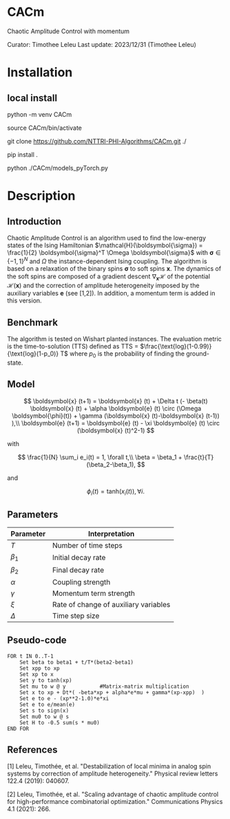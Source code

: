 # CACm
Chaotic Amplitude Control with momentum

Curator: Timothee Leleu
Last update: 2023/12/31 (Timothee Leleu)

# Installation

## local install

python -m venv CACm

source CACm/bin/activate

git clone https://github.com/NTTRI-PHI-Algorithms/CACm.git ./

pip install .

python ./CACm/models_pyTorch.py


# Description

## Introduction

Chaotic Amplitude Control is an algorithm used to find the low-energy states of the Ising Hamiltonian $\mathcal{H}(\boldsymbol{\sigma}) = \frac{1}{2} \boldsymbol{\sigma}^T \Omega \boldsymbol{\sigma}$ with $\boldsymbol{\sigma} \in \{-1,1\}^N$ and $\Omega$ the instance-dependent Ising coupling. The algorithm is based on a relaxation of the binary spins $\boldsymbol{\sigma}$ to soft spins $\boldsymbol{x}$. The dynamics of the soft spins are composed of a gradient descent $\nabla_{\boldsymbol{x}} \mathcal{H}$ of the potential $\mathcal{H}(\boldsymbol{x})$ and the correction of amplitude heterogeneity imposed by the auxiliary variables $\boldsymbol{e}$ (see [1,2]). In addition, a momentum term is added in this version.

## Benchmark

The algorithm is tested on Wishart planted instances. The evaluation metric is the time-to-solution (TTS) defined as TTS = $\frac{\text{log}(1-0.99)}{\text{log}(1-p_0)} T$ where $p_0$ is the probability of finding the ground-state.

## Model

$$
\boldsymbol{x} (t+1) = \boldsymbol{x} (t) + \Delta t (- \beta(t) \boldsymbol{x} (t) + \alpha \boldsymbol{e} (t) \circ (\Omega \boldsymbol{\phi}(t)) + \gamma (\boldsymbol{x} (t)-\boldsymbol{x} (t-1)) ),\\
\boldsymbol{e} (t+1) = \boldsymbol{e} (t) - \xi \boldsymbol{e} (t) \circ (\boldsymbol{x} (t)^2-1)
$$

with

$$
\frac{1}{N} \sum_i e_i(t) = 1, \forall t,\\
\beta = \beta_1 + \frac{t}{T}(\beta_2-\beta_1),
$$

and 

$$
\phi_i(t) = \text{tanh}(x_i(t)), \forall i.
$$

## Parameters

| Parameter | Interpretation |
| --------------- | --------------- |
| $T$          | Number of time steps         |
| $\beta_1$         | Initial decay rate          |
| $\beta_2$         | Final decay rate          |
| $\alpha$         | Coupling strength          |
| $\gamma$         | Momentum term strength          |
| $\xi$         | Rate of change of auxiliary variables          |
| $\Delta$         | Time step size          |

## Pseudo-code

```
FOR t IN 0..T-1
    Set beta to beta1 + t/T*(beta2-beta1)   
    Set xpp to xp
    Set xp to x
    Set y to tanh(xp)
    Set mu to w @ y           #Matrix-matrix multiplication
    Set x to xp + Dt*( -beta*xp + alpha*e*mu + gamma*(xp-xpp)  )
    Set e to e - (xp**2-1.0)*e*xi
    Set e to e/mean(e)
    Set s to sign(x)
    Set mu0 to w @ s
    Set H to -0.5 sum(s * mu0)
END FOR
```

## References

[1] Leleu, Timothée, et al. "Destabilization of local minima in analog spin systems by correction of amplitude heterogeneity." Physical review letters 122.4 (2019): 040607.

[2] Leleu, Timothée, et al. "Scaling advantage of chaotic amplitude control for high-performance combinatorial optimization." Communications Physics 4.1 (2021): 266.
